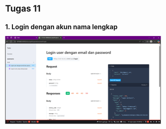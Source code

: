 # Tugas 11

## 1. Login dengan akun nama lengkap
![alt text](<screenshot/tugas11/Screenshot 2025-06-05 230824.png>)